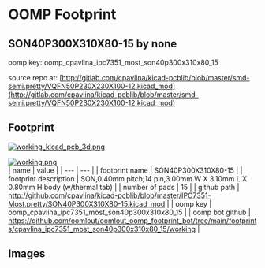 # OOMP Footprint  
## SON40P300X310X80-15  by none  
  
oomp key: oomp_cpavlina_ipc7351_most_son40p300x310x80_15  
  
source repo at: [http://gitlab.com/cpavlina/kicad-pcblib/blob/master/smd-semi.pretty/VQFN50P230X230X100-12.kicad_mod](http://gitlab.com/cpavlina/kicad-pcblib/blob/master/smd-semi.pretty/VQFN50P230X230X100-12.kicad_mod)  
## Footprint  
  
[![working_kicad_pcb_3d.png](working_kicad_pcb_3d_600.png)](working_kicad_pcb_3d.png)  
  
[![working.png](working_600.png)](working.png)  
| name | value | 
| --- | --- | 
| footprint name | SON40P300X310X80-15 | 
| footprint description | SON,0.40mm pitch;14 pin,3.00mm W X 3.10mm L X 0.80mm H body (w/thermal tab) | 
| number of pads | 15 | 
| github path | http://github.com/cpavlina/kicad-pcblib/blob/master/IPC7351-Most.pretty/SON40P300X310X80-15.kicad_mod | 
| oomp key | oomp_cpavlina_ipc7351_most_son40p300x310x80_15 | 
| oomp bot github | https://github.com/oomlout/oomlout_oomp_footprint_bot/tree/main/footprints/cpavlina_ipc7351_most_son40p300x310x80_15/working | 
## Images  

